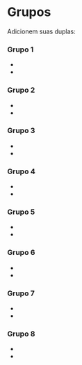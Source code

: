 # Grupos

Adicionem suas duplas:

### Grupo 1
* 
*

### Grupo 2
* 
*

### Grupo 3
* 
*

### Grupo 4
* 
*

### Grupo 5
* 
*

### Grupo 6
* 
*

### Grupo 7
* 
*

### Grupo 8
* 
*
